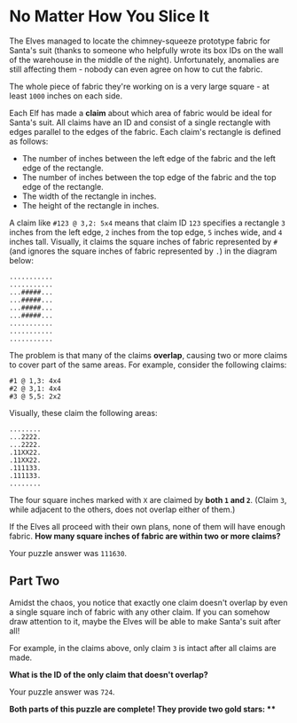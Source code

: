 # No Matter How You Slice It
The Elves managed to locate the chimney-squeeze prototype fabric for Santa's suit 
(thanks to someone who helpfully wrote its box IDs on the wall of the warehouse in 
the middle of the night). Unfortunately, anomalies are still affecting them - nobody 
can even agree on how to cut the fabric.

The whole piece of fabric they're working on is a very large square - at least `1000` 
inches on each side.

Each Elf has made a __claim__ about which area of fabric would be ideal for Santa's 
suit. All claims have an ID and consist of a single rectangle with edges parallel to 
the edges of the fabric. Each claim's rectangle is defined as follows:

 - The number of inches between the left edge of the fabric and the left edge of the 
 rectangle.
 - The number of inches between the top edge of the fabric and the top edge of the 
 rectangle.
 - The width of the rectangle in inches.
 - The height of the rectangle in inches.

A claim like `#123 @ 3,2: 5x4` means that claim ID `123` specifies a rectangle `3` 
inches from the left edge, `2` inches from the top edge, `5` inches wide, and `4` 
inches tall. Visually, it claims the square inches of fabric represented by `#` 
(and ignores the square inches of fabric represented by `.`) in the diagram below:

```
...........
...........
...#####...
...#####...
...#####...
...#####...
...........
...........
...........
```

The problem is that many of the claims __overlap__, causing two or more claims to cover 
part of the same areas. For example, consider the following claims:

```
#1 @ 1,3: 4x4
#2 @ 3,1: 4x4
#3 @ 5,5: 2x2
```

Visually, these claim the following areas:

```
........
...2222.
...2222.
.11XX22.
.11XX22.
.111133.
.111133.
........
```

The four square inches marked with `X` are claimed by __both `1` and `2`__. (Claim `3`, 
while adjacent to the others, does not overlap either of them.)

If the Elves all proceed with their own plans, none of them will have enough fabric. 
__How many square inches of fabric are within two or more claims?__

Your puzzle answer was `111630`.

## Part Two 
Amidst the chaos, you notice that exactly one claim doesn't overlap by even a single 
square inch of fabric with any other claim. If you can somehow draw attention to it, 
maybe the Elves will be able to make Santa's suit after all!

For example, in the claims above, only claim `3` is intact after all claims are made.

__What is the ID of the only claim that doesn't overlap?__

Your puzzle answer was `724`.

__Both parts of this puzzle are complete! They provide two gold stars: \*\*__

